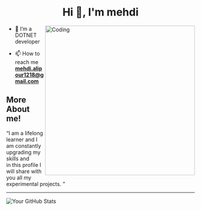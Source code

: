 <h1 align="center">Hi 👋, I'm mehdi</h1>

<img align="right" alt="Coding" width="400" src="https://miro.medium.com/max/680/0*7Q3yvSIv_t0ioJ-Z.gif"/>


- 🌱 I’m a DOTNET developer

- 📫 How to reach me **mehdi.alipour1218@gmail.com**



</p>
<h2> More About me! </h2>


<q>I am a lifelong learner and I am constantly upgrading my skills and<br/> in this profile I will share with you all my experimental projects. </q>
<hr>

![Your GitHub Stats](https://github-readme-stats.vercel.app/api?username=mc-programmer&show_icons=true)
